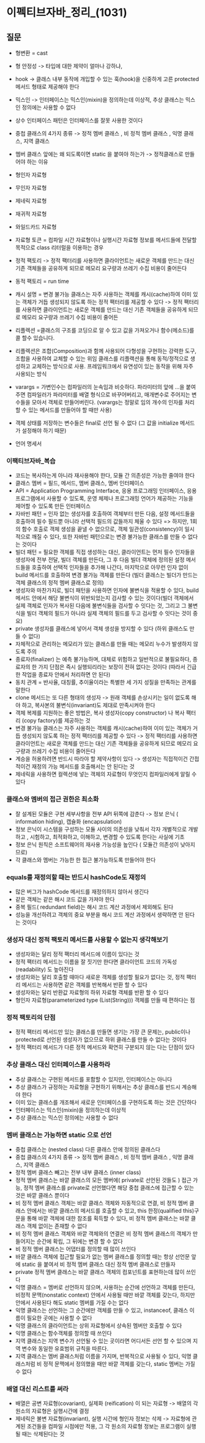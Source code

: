 # 이펙티브자바_정리_(1031)
## 질문
* 형변환 = cast
* 형 안정성 -> 타입에 대한 제약이 얼마나 강하냐, 
* hook -> 클래스 내부 동작에 개입할 수 있는 훅(hook)을 신중하게 고른 protected 메서드 형태로 제공해야 한다
* 믹스인 -> 인터페이스는 믹스인(mixin)을 정의하는데 이상적,  추상 클래스는 믹스인 정의에는 사용할 수 없다
* 상수 인터페이스 패턴은 인터페이스를 잘못 사용한 것이다
* 중첩 클래스의 4가지 종류 -> 정적 멤버 클래스 , 비 정적 멤버 클래스 , 익명 클래스, 지역 클래스
* 멤버 클래스 앞에는 왜 되도록이면 static 을 붙여야 하는가 -> 정적클래스로 만들어야 하는 이유
* 형인자 자료형
* 무인자 자료형
* 제네릭 자료형
* 재귀적 자료형
* 와일드카드 자료형
* 자료형 토큰 = 컴파일 시간 자료형이나 실행시간 자료형 정보를 메서드들에 전달할 목적으로 class 리터럴을 이용하는 경우

* 정적 팩토리 -> 정적 팩터리를 사용하면 클라이언트는 새로운 객체를 만드는 대신 기존 객체들을 공유하게 되므로 메모리 요구량과 쓰레기 수집 비용이 줄어든다
* 동적 팩토리 = run time 

* 캐시 설명 = 변경 불가능 클래스는 자주 사용하는 객체를 캐시(cache)하여 이미 있는 객체가 거듭 생성되지 않도록 하는 정적 팩터리를 제공할 수 있다 -> 정적 팩터리를 사용하면 클라이언트는 새로운 객체를 만드는 대신 기존 객체들을 공유하게 되므로 메모리 요구량과 쓰레기 수집 비용이 줄어든
* 리플렉션 =클래스의 구조를 코딩으로 알 수 있고 값을 가져오거나 함수(메소드)를 콜 할수 있습니다.
* 리플렉션은 조합(Composition)과 함께 사용되어 다형성을 구현하는 강력한 도구, 조합을 사용하여 교체할 수 있는 위임 클래스를 리플랙션을 통해 동적/정적으로 생성하고 교체하는 방식으로 사용. 프레임워크에서 유연성이 있는 동작을 위해 자주 사용되는 방식
* varargs = 가변인수는 컴파일러의 눈속임과 비슷하다. 파라미터의 앞에 ...을 붙여주면 컴파일러가 파라미터를 배열 형식으로 바꾸어버리고, 매개변수로 주어지는 변수들을 모아서 객체로 만들어버린다.
(varargs는 정말로 임의 개수의 인자를 처리할 수 있는 메서드를 만들어야 할 때만 사용)
* 객체 상태를 저장하는 변수들은 final로 선언 될 수 없다 (그 값을 initialize 메서드가 설정해야 하기 때문)
* 언어 명세서

### 이팩티브자바_복습
* 코드는 복사하는게 아니라 재사용해야 한다, 모듈 간 의존성은 가능한 줄여야 한다
* 클래스 멤버 = 필드, 메서드, 멤버 클래스, 멤버 인터페이스
* API = Application Programming Interface, 응용 프로그래밍 인터페이스, 응용 프로그램에서 사용할 수 있도록, 운영 체제나 프로그래밍 언어가 제공하는 기능을 제어할 수 
있도록 만든 인터페이스
* 자바빈 패턴 = 인자 없는 생성자를 호출하여 객체부터 만든 다음, 설정 메서드들을 호출하여 필수 필드뿐 아니라 선택적 필드의 값들까지 체울 수 있다 => 하지만, 1회의 함수 호출로 객체 생성을 끝낼 수 없으므로, 객체 일관성(consistency)이 일시적으로 깨질 수 있다, 또한 자바빈 패턴으로는 변경 불가능한 클래스를 만들 수 없다는 것이다
* 빌더 패턴 = 필요한 객체를 직접 생성하는 대신, 클라이언트는 먼저 필수 인자들을 생성자에 전부 전달, 빌더 객체를 만든다, 그 후 다음 빌더 객체에 정의된 설정 메서드들을 호출하여 선택적 인자들을 추가해 나간다, 마지막으로 아무런 인자 없이 build 메서드를 호출하여 변경 불가능 객체를 만든다 (빌더 클래스는 빌더가 만드는 객체 클래스의 정적 멤버 클래스로 정의)
* 생성자와 마찬가지로, 빌더 패턴을 사용하면 인자에 불변식을 적용할 수 있다, build 메서드 안에서 해당 불변식이 위반되었는지 검사할 수 있는 것이다(빌더 객체에서 실제 객체로 인자가 복사된 다음에 불변식들을 검사할 수 잇다는 것, 그리고 그 불변식을 빌더 객체의 필드가 아니라 실제 객체의 필드를 두고 검사할 수 잇다는 것이 중요)
* private 생성자를 클래스에 넣어서 객체 생성을 방지할 수 있다 (하위 클래스도 만들 수 없다)
* 자체적으로 관리하는 메모리가 있는 클래스를 만들 때는 메모리 누수가 발생하지 않도록 주의
* 종료자(finalizer) 는 예측 불가능하며, 대체로 위험하고 일반적으로 불필요하다, 종료자의 한 가지 단점은 즉시 실행되리라는 보장이 전혀 없다는 것이다 (따라서 긴급한 작업을 종료자 안에서 처리하면 안 된다)
*  동치 관계 = 반사율, 대칭률, 추이율이라는 특별한 세 가지 성질을 만족하는 관계를 말한다
* clone 메서드는 또 다른 형태의 생성자 -> 원래 객체를 손상시키는 일이 없도록 해야 하고, 복사본의 불변식(invariant)도 제대로 만족시켜야 한다
* 객체 복제를 지원하는 좋은 방법은, 복사 생성자(copy constructor) 나 복사 팩터리 (copy factory)를 제공하는 것
*  변경 불가능 클래스는 자주 사용하는 객체를 캐시(cache)하여 이미 있는 객체가 거듭 생성되지 않도록 하는 정적 팩터리를 제공할 수 있다 -> 정적 팩터리를 사용하면 클라이언트는 새로운 객체를 만드는 대신 기존 객체들을 공유하게 되므로 메모리 요구량과 쓰레기 수집 비용이 줄어든다
*  계승을 허용하려면 반드시 따라야 할 제약사항이 있다 -> 생성자는 직접적이건 간접적이건 재정의 가능 메서드를 호출해서는 안 된다는 것
* 제네릭을 사용하면 컬렉션에 넣는 객체의 자료형이 무엇인지 컴파일러에게 알릴 수 있다



### 클래스와 멤버의 접근 권한은 최소화
* 잘 설계된 모듈은 구현 세부사항을 전부 API 뒤쪽에 감춘다 -> 정보 은닉 ( information hiding), 캡슐화 (encapsulation) 
* 정보 은닉이 시스템을 구성하는 모듈 사이의 의존성을 낮춰서 각자 개별적으로 개발하고 , 시험하고, 최적화하고, 이해하고, 변경할 수 있도록 한다는 사실에 기초
* 정보 은닉 원칙은 소프트웨어의 재사용 가능성을 높인다 ( 모듈간 의존성이 낮아지므로)
* 각 클래스와 멤버는 가능한 한 접근 불가능하도록 만들어야 한다

### equals를 재정의할 때는 반드시 hashCode도 재정의
* 많은 버그가 hashCode 메서드를 재정의하지 않아서 생긴다
* 같은 객체는 같은 해시 코드 값을 가져야 한다
* 중복 필드( redundant field)는 해시 코드 계산 과정에서 제외해도 된다
* 성능을 개선하려고 객체의 중요 부분을 해시 코드 계산 과정에서 생략하면 안 된다는 것이다

### 생성자 대신 정적 팩토리 메서드를 사용할 수 없는지 생각해보기
*  생성자와는 달리 정적 팩터리 메서드에 이름이 있다는 것
* 정적 팩터리 메서드는 이름을 잘 짓기만 한다면 클라이언트 코드의 가독성(readability) 도 높아진다
* 생성자와는 달리 호출할 때마다 새로운 객체를 생성할 필요가 없다는 것, 정적 팩터리 메서드는 사용하면 같은 객체를 반복해서 반환 할 수 있다
* 생성자와는 달리 반환값 자료형의 하위 자료형 객체를 반환 할 수 있다
* 형인자 자료형(parameterized type (List(String))) 객체를 만들 때 편하다는 점

### 정적 팩토리의 단점
* 정적 팩터리 메서드만 있는 클래스를 만들면 생기는 가장 큰 문제는, public이나 protected로 선언된 생성자가 없으므로 하위 클래스를 만들 수 없다는 것이다
* 정적 팩터리 메서드가 다른 정적 메서드와 확연히 구분되지 않는 다는 단점이 있다

### 추상 클래스 대신 인터페이스를 사용하라
* 추상 클래스는 구현된 메서드를 포함할 수 있지만, 인터페이스는 아니다
* 추상 클래스가 규정하는 자료형을 구현하기 위해서는 추상 클래스를 반드시 계승해야 한다
* 이미 있는 클래스를 개조해서 새로운 인터페이스를 구현하도록 하는 것은 간단하다
* 인터페이스는 믹스인(mixin)을 정의하는데 이상적
* 추상 클래스는 믹스인 정의에는 사용할 수 없다

### 멤버 클래스는 가능하면 static 으로 선언
* 중첩 클래스는 (nested class) 다른 클래스 안에 정의된 클래스다
* 중첩 클래스의 4가지 종류 -> 정적 멤버 클래스 , 비 정적 멤버 클래스 , 익명 클래스, 지역 클래스
* 정적 멤버 클래스 빼고는 전부 내부 클래스 (inner class)
* 정적 멤버 클래스는 바깥 클래스의 모든 멤버에( private로 선언된 것들도 ) 접근 가능, 정적 멤버 클래스를 private로 선언했다면 해당 중첩 클래스에 접근할 수 있는 것은 바깥 클래스 뿐이다
* 비 정적 멤버 클래스 객체는 바깥 클래스 객체와 자동적으로 연결, 비 정적 멤버 클래스 안에서는 바깥 클래스의 메서드를 호출할 수 있고, this 한정(qualified this)구문을 통해 바깥 객체에 대한 참조를 획득할 수 있다, 비 정적 멤버 클래스는 바깥 클래스 객체 없이는 존재할 수 없다
* 비 정적 멤버 클래스 객체와 바깥 객체와의 연결은 비 정적 멤버 클래스의 객체가 만들어지는 순간에 확립, 그 뒤에는 변경 할 수 없다
* 비 정적 멤버 클래스는 어댑터를 정의할 때 많이 쓰인다
* 바깥 클래스 객체에 접근할 필요가 없는 멤버 클래스를 정의할 때는 항상 선언문 앞에 static 을 붙여서 비 정적 멤버 클래스 대신 정적 멤버 클래스로 만들자
* private 정적 멤버 클래스는 바깥 클래스 객체의 컴포넌트를 표현하는데 많이 쓰인다
* 익명 클래스 = 멤버로 선언하지 않으며, 사용하는 순간에 선언하고 객체를 만든다, 비정적 문맥(nonstatic context) 안에서 사용될 때만 바깥 객체를 갖는다, 하지만 안에서 사용된다 해도 static 멤버를 가질 수는 없다
* 익명 클래스는 선언하는 그 순간에만 객체를 만들 수 있고, instanceof, 클래스 이름이 필요한 곳에는 사용할 수 없다
* 익명 클래스의 클라이언트는 상위 자료형에서 상속된 멤버만 호출할 수 있다
* 익명 클래스는 함수객체를 정의할 때 쓰인다
* 지역 클래스는 지역 변수가 선언될 수 있는 곳이라면 어디서든 선언 할 수 있으며 지역 변수와 동일한 유효범위 규칙을 따른다. 
* 지역 클래스는 멤버 클래스처럼 이름을 가지며, 반복적으로 사용될 수 있다, 익명 클래스처럼 비 정적 문맥에서 정의했을 때만 바깥 객체를 갖는다, static 멤버는 가질 수 없다

### 배열 대신 리스트를 써라
* 배열은 공변 자료형(covariant), 실제화 (reification) 이 되는 자료형 -> 배열의 각 원소의 자료형은 실행시간에 결정
* 제네릭은 불변 자료형(invariant), 실행 시간에 형인자 정보는 삭제  -> 자료형에 관계된 조건들을 컴파일 시점에만 적용, 그 각 원소의 자료형 정보는 프로그램이 실행될 때는 삭제된다는 것
